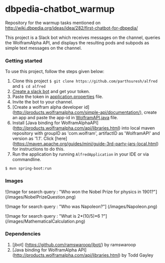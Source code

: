 # dbpedia-chatbot_warmup
Repository for the warmup tasks mentioned on http://wiki.dbpedia.org/ideas/idea/282/first-chatbot-for-dbpedia/

This project is a Slack bot which receives messages on the channel, queries the WolframAlpha API, and displays the resulting pods and subpods as simple text messages on the channel.

### Getting started
To use this project, follow the steps given below:

1. Clone this project `$ git clone https://github.com/parthsuresh/alfred` and `$ cd alfred`
2. [Create a slack bot](https://my.slack.com/services/new/bot) and get your token.
3. Paste the token in [application.properties](/src/main/resources/application.properties) file.
4. Invite the bot to your channel.
5. [Create a wolfram alpha developer id] (http://products.wolframalpha.com/simple-api/documentation/), create an app and paste the app-id in [WolframAPI.java](/src/main/java/com/parthsuresh/alfred/WolframAPI/WolframAPI.java) file.
6. Install [Java binding for WolframAlphaAPI] (http://products.wolframalpha.com/api/libraries.html) into local maven repository with groupID as 'com.wolfram', artifactID as 'WolframAPI' and version as '1.1'. Click [here] (https://maven.apache.org/guides/mini/guide-3rd-party-jars-local.html) for instructions to do this.
7. Run the application by running `AlfredApplication` in your IDE or via commandline.
```
$ mvn spring-boot:run
```

### Images
![Image for search query : "Who won the Nobel Prize for physics in 1901?"]
(/images/NobelPrizeQuestion.png)

![Image for search query : "Who was Napoleon?"]
(/images/Napoleon.png)

![Image for search query : "What is 2*(10/5)*6 ?"]
(/images/MathematicalCalculation.png)

### Dependencies

1. [jbot] (https://github.com/ramswaroop/jbot/) by ramswaroop
2. [Java binding for WolframAlpha API] (http://products.wolframalpha.com/api/libraries.html) by Todd Gayley
